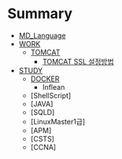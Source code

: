 # Summary

* [MD_Language](README.md)
* [WORK](WORK.md)
    * [TOMCAT](work/tomcat/TOMCAT.md)
        * [TOMCAT SSL 설정방법](work/tomcat/note/ssl_note.md)
* [STUDY](STUDY.md)
    * [DOCKER](study/docker/DOCKER_README.md)
        * Inflean
    * [ShellScript]
    * [JAVA]
    * [SQLD]
    * [LinuxMaster1급]
    * [APM]
    * [CSTS]
    * [CCNA]
    
